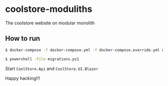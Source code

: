 # coolstore-moduliths

The coolstore website on modular monolith

## How to run

```bash
$ docker-compose -f docker-compose.yml -f docker-compose.override.yml up
```

```bash
$ powershell -File migrations.ps1
```

Start `CoolStore.Api` and `CoolStore.UI.Blazor`

Happy hacking!!!
